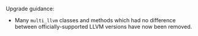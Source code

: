 Upgrade guidance:

* Many `multi_llvm` classes and methods which had no difference between
  officially-supported LLVM versions have now been removed.
